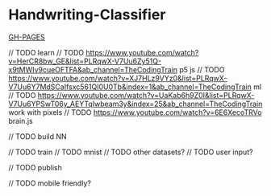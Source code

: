 # Handwriting-Classifier

[GH-PAGES](https://vsment.github.io/Handwriting-Classifier/) 


// TODO learn
// TODO https://www.youtube.com/watch?v=HerCR8bw_GE&list=PLRqwX-V7Uu6Zy51Q-x9tMWIv9cueOFTFA&ab_channel=TheCodingTrain   p5 js
// TODO https://www.youtube.com/watch?v=XJ7HLz9VYz0&list=PLRqwX-V7Uu6Y7MdSCaIfsxc561QI0U0Tb&index=1&ab_channel=TheCodingTrain   ml
// TODO https://www.youtube.com/watch?v=UaKab6h9Z0I&list=PLRqwX-V7Uu6YPSwT06y_AEYTqIwbeam3y&index=25&ab_channel=TheCodingTrain  work with pixels
// TODO https://www.youtube.com/watch?v=6E6XecoTRVo  brain.js

// TODO build NN

// TODO train
// TODO mnist
// TODO other datasets?
// TODO user input?

// TODO publish

// TODO mobile friendly?